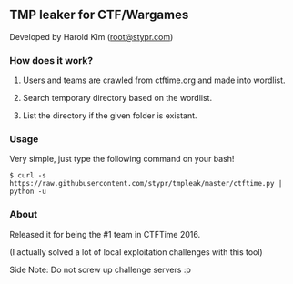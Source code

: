 ## TMP leaker for CTF/Wargames

Developed by Harold Kim (root@stypr.com)

### How does it work?

1. Users and teams are crawled from ctftime.org and made into wordlist.

2. Search temporary directory based on the wordlist.

3. List the directory if the given folder is existant.

### Usage

Very simple, just type the following command on your bash!

`$ curl -s https://raw.githubusercontent.com/stypr/tmpleak/master/ctftime.py | python -u`

### About

Released it for being the #1 team in CTFTime 2016. 

(I actually solved a lot of local exploitation challenges with this tool)

Side Note: Do not screw up challenge servers :p
